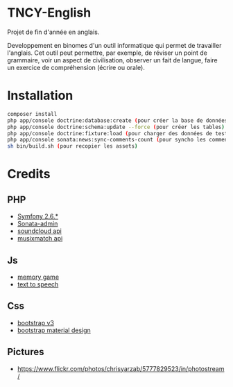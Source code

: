 # TNCY-English
Projet de fin d'année en anglais.

Developpement en binomes d'un outil informatique qui permet de travailler l'anglais.
Cet outil peut permettre, par exemple, de réviser un point de grammaire, voir un aspect de civilisation, observer un fait de langue, faire un exercice de compréhension (écrire ou orale).

# Installation

```bash
composer install
php app/console doctrine:database:create (pour créer la base de données)
php app/console doctrine:schema:update --force (pour créer les tables)
php app/console doctrine:fixture:load (pour charger des données de tests)
php app/console sonata:news:sync-comments-count (pour syncho les commentaires avec les news)
sh bin/build.sh (pour recopier les assets)
```

# Credits

## PHP
* [Symfony 2.6.*](https://symfony.com/)
* [Sonata-admin ](https://sonata-project.org/)
* [soundcloud api](https://developers.soundcloud.com/)
* [musixmatch api](https://developer.musixmatch.com/)

## Js
* [memory game](https://github.com/callmenick/Memory)
* [text to speech](http://responsivevoice.org/)


## Css
* [bootstrap v3](https://github.com/twbs/bootstrap)
* [bootstrap material design](https://github.com/FezVrasta/bootstrap-material-design)

## Pictures
* https://www.flickr.com/photos/chrisyarzab/5777829523/in/photostream/

